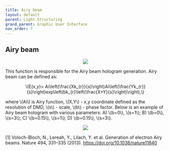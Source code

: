 ```yaml
---
title: Airy beam
layout: default
parent: Light Structuring
grand_parent: Graphic User Interface
nav_order: 7
---
```

## [](#header-2)Airy beam
<script id="MathJax-script" async src="https://cdn.jsdelivr.net/npm/mathjax@3/es5/tex-mml-chtml.js"></script>
<p align="center">
  <img src="/BCAA_tutorial/assets/images/Airy_beam_box.png">
</p>
This function is responsible for the Airy beam hologram generation. Airy beam can be defined as:
<p align="center">
\(E(x,y)= Ai\left(\frac{Xk_{r}}{s}\right)Ai\left(\frac{Yk_{r}}{s}\right)exp\left(bk_{r}\left(\frac{X+Y}{s}\right)\right),\)
<p>
where \(Ai\) is Airy function, \(X,Y\) - x,y coordinate defined as the resolution of DMD, \(s\) - scale, \(b\) - phase factor. Below is an example of Airy beam hologram with various parameters: A) \(b=0\), \(s=1\); B) 
\(b=0\), \(s=3\); C) \(b=0.15\), \(s=1\); D) \(b=0.15\), \(s=3\). 
<p align="center">
  <img src="/BCAA_tutorial/assets/images/Airy_beam.png">
</p>

[1] Voloch-Bloch, N., Lereah, Y., Lilach, Y. et al. Generation of electron Airy beams. Nature 494, 331–335 (2013). https://doi.org/10.1038/nature11840

